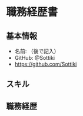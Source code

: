 # 職務経歴書

## 基本情報
- 名前: （後で記入）
- GitHub: @Sottiki
- https://github.com/Sottiki

## スキル
<!-- TODO -->

## 職務経歴
<!-- TODO -->
